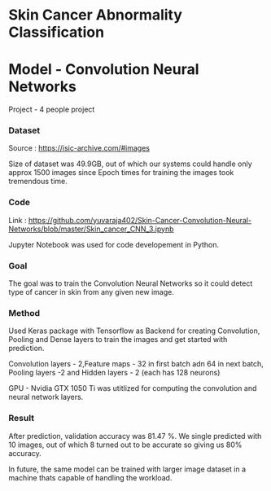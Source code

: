 # Skin Cancer Abnormality Classification 
# Model - Convolution Neural Networks

Project - 4 people project

### Dataset 
Source : https://isic-archive.com/#images

Size of dataset was 49.9GB, out of which our systems could handle only approx 1500 images since Epoch times for training the images took
 tremendous time.

### Code
Link : https://github.com/yuvaraja402/Skin-Cancer-Convolution-Neural-Networks/blob/master/Skin_cancer_CNN_3.ipynb

Jupyter Notebook was used for code developement in Python. 

### Goal
The goal was to train the Convolution Neural Networks so it could detect type of cancer in skin from any given new image.

### Method
Used Keras package with Tensorflow as Backend for creating Convolution, Pooling and Dense layers to train the images and get started with prediction.

Convolution layers - 2,Feature maps - 32 in first batch adn 64 in next batch, Pooling layers -2 and Hidden layers - 2 (each has 128 neurons)

GPU - Nvidia GTX 1050 Ti was utitlized for computing the convolution and neural network layers. 
### Result
After prediction, validation accuracy was 81.47 %.
We single predicted with 10 images, out of which 8 turned out to be accurate so giving us 80% accuracy.

In future, the same model can be trained with larger image dataset in a machine thats capable of handling the workload.
